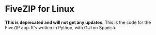 # FiveZIP for Linux
**This is deprecated and will not get any updates.**
This is the code for the FiveZIP app. It's written in Python, with GUI on Spanish.
